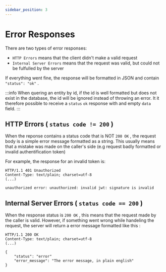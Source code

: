 ```yaml
---
sidebar_position: 3
---
```


# Error Responses

There are two types of error responses: 
* `HTTP Errors` means that the client didn't make a valid request
* `Internal Server Errors` means that the request was valid, but could not be fulfulled by the server

If everything went fine, the response will be formatted in JSON and contain `"status": "ok"` .

:::info
When quering an entity by id, if the id is well formatted but does not exist in the database, the id will be ignored instead of throwing an error. It it therefore possible to receive a `status`  `ok` response with and empty `data` field.
:::

## HTTP Errors ( `status code != 200` )

When the reponse contains a status code that is NOT `200 OK` , the request body is a simple error message formatted as a string. This usually means that a mistake was made on the caller's side (e.g request badly formatted or invalid authentification token)

For example, the response for an invalid token is:

```
HTTP/1.1 401 Unauthorized
Content-Type: text/plain; charset=utf-8
(...)

unauthorized error: unauthorized: invalid jwt: signature is invalid
```

## Internal Server Errors ( `status code == 200` )

When the response status is `200 OK` , this means that the request made by the caller is valid. However, if something went wrong while handeling the request, the server will return a error message formatted like this :

```
HTTP/1.1 200 OK
Content-Type: text/plain; charset=utf-8
(...)

{
    "status": "error"
    "error_message": "The error message, in plain english"
}
```
